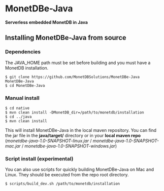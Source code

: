 # MonetDBe-Java
**Serverless embedded MonetDB in Java**

## Installing MonetDBe-Java from source
### Dependencies
The JAVA_HOME path must be set before building and you must have a MonetDB installation.
```
$ git clone https://github.com/MonetDBSolutions/MonetDBe-Java MonetDBe-Java
$ cd MonetDBe-Java
```
### Manual install
```
$ cd native
$ mvn clean install -DMonetDB_dir=/path/to/monetdb/installation
$ cd ../java
$ mvn clean install
```
This will install MonetDBe-Java in the local maven repository.
You can find the jar file in the **java/target/** directory or in your **local maven repo** (*monetdbe-java-1.0-SNAPSHOT-linux.jar* / *monetdbe-java-1.0-SNAPSHOT-mac.jar* / *monetdbe-java-1.0-SNAPSHOT-windows.jar*)

### Script install (experimental)
You can also use scripts for quickly building MonetDBe-Java on Mac and Linux.
They should be executed from the repo root directory.
```
$ scripts/build_dev.sh /path/to/monetdb/installation
```
